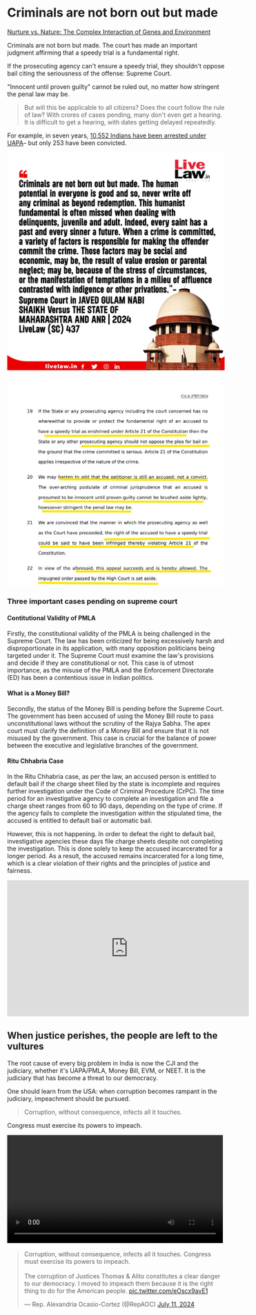 # Criminals are not born out but made


[Nurture vs. Nature: The Complex Interaction of Genes and Environment](./nurture_vs_nature.md)


Criminals are not born but made. The court has made an important judgment affirming that a speedy trial is a fundamental right.

If the prosecuting agency can't ensure a speedy trial, they shouldn't oppose bail citing the seriousness of the offense: Supreme Court.

"Innocent until proven guilty" cannot be ruled out, no matter how stringent the penal law may be.

> But will this be applicable to all citizens? Does the court follow the rule of law? With crores of cases pending, many don't even get a hearing. It is difficult to get a hearing, with dates getting delayed repeatedly.

For example, in seven years, [10,552 Indians have been arrested under UAPA](https://scroll.in/article/1010530/in-seven-years-10552-indians-have-been-arrested-under-uapa-and-253-convicted)– but only 253 have been convicted.

![Judgement](./courts/judgement.jpg)


![Innocent Till Proven Guilty](./courts/innocent_proven_guilty.jpg)


### Three important cases pending on supreme court

#### Contitutional Validity of PMLA
Firstly, the constitutional validity of the PMLA is being challenged in the Supreme Court. The law has been criticized for being excessively harsh and disproportionate in its application, with many opposition politicians being targeted under it. The Supreme Court must examine the law's provisions and decide if they are constitutional or not. This case is of utmost importance, as the misuse of the PMLA and the Enforcement Directorate (ED) has been a contentious issue in Indian politics.

#### What is a Money Bill?
Secondly, the status of the Money Bill is pending before the Supreme Court. The government has been accused of using the Money Bill route to pass unconstitutional laws without the scrutiny of the Rajya Sabha. The apex court must clarify the definition of a Money Bill and ensure that it is not misused by the government. This case is crucial for the balance of power between the executive and legislative branches of the government.

#### Ritu Chhabria Case

In the Ritu Chhabria case, as per the law, an accused person is entitled to default bail if the charge sheet filed by the state is incomplete and requires further investigation under the Code of Criminal Procedure (CrPC). The time period for an investigative agency to complete an investigation and file a charge sheet ranges from 60 to 90 days, depending on the type of crime. If the agency fails to complete the investigation within the stipulated time, the accused is entitled to default bail or automatic bail.

However, this is not happening. In order to defeat the right to default bail, investigative agencies these days file charge sheets despite not completing the investigation. This is done solely to keep the accused incarcerated for a longer period. As a result, the accused remains incarcerated for a long time, which is a clear violation of their rights and the principles of justice and fairness.



<iframe width="560" height="315" src="https://www.youtube.com/embed/HbzQ9V31Zj8?si=pvwQreC9ltKh9XEB" title="YouTube video player" frameborder="0" allow="accelerometer; autoplay; clipboard-write; encrypted-media; gyroscope; picture-in-picture; web-share" referrerpolicy="strict-origin-when-cross-origin" allowfullscreen></iframe>


## When justice perishes, the people are left to the vultures

The root cause of every big problem in India is now the CJI and the judiciary, whether it's UAPA/PMLA, Money Bill, EVM, or NEET. It is the judiciary that has become a threat to our democracy.


One should learn from the USA: when corruption becomes rampant in the judiciary, impeachment should be pursued.

> Corruption, without consequence, infects all it touches. 

Congress must exercise its powers to impeach.

<video controls width="500">
    <source src="https://42683ff2b1a2ac5ad2fef0ee01995d78.ipfs.4everland.link/ipfs/bafybeicr5ljkoxisqylmo27d6vaf5hap36cex3dedpsid3xvfclktph7me" type="video/mp4">
    <!-- Add additional source elements for different video formats if needed -->
    Your browser does not support the video tag.
</video>


<blockquote class="twitter-tweet" data-media-max-width="560"><p lang="en" dir="ltr">Corruption, without consequence, infects all it touches. Congress must exercise its powers to impeach.<br><br>The corruption of Justices Thomas &amp; Alito constitutes a clear danger to our democracy. I moved to impeach them because it is the right thing to do for the American people. <a href="https://t.co/eOscx9avE1">pic.twitter.com/eOscx9avE1</a></p>&mdash; Rep. Alexandria Ocasio-Cortez (@RepAOC) <a href="https://twitter.com/RepAOC/status/1811251753435754564?ref_src=twsrc%5Etfw">July 11, 2024</a></blockquote> <script async src="https://platform.twitter.com/widgets.js" charset="utf-8"></script> 
